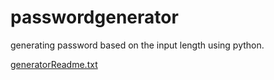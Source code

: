 # passwordgenerator
generating password based on the input length using python.

[generatorReadme.txt](https://github.com/AswiniSankar/passwordgenerator/files/6715940/generatorReadme.txt)

